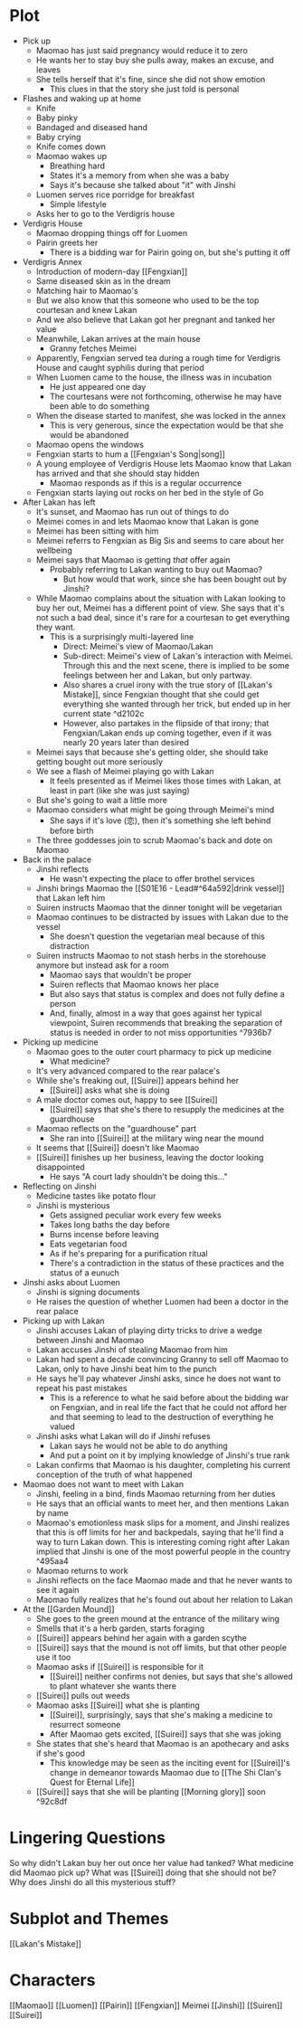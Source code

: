 # Plot

- Pick up
  - Maomao has just said pregnancy would reduce it to zero
  - He wants her to stay buy she pulls away, makes an excuse, and leaves
  - She tells herself that it's fine, since she did not show emotion
    - This clues in that the story she just told is personal
- Flashes and waking up at home
  - Knife
  - Baby pinky
  - Bandaged and diseased hand
  - Baby crying
  - Knife comes down
  - Maomao wakes up
    - Breathing hard
    - States it's a memory from when she was a baby
    - Says it's because she talked about "it" with Jinshi
  - Luomen serves rice porridge for breakfast
    - Simple lifestyle
  - Asks her to go to the Verdigris house
- Verdigris House
  - Maomao dropping things off for Luomen
  - Pairin greets her
    - There is a bidding war for Pairin going on, but she's putting it off
- Verdigris Annex
  - Introduction of modern-day [[Fengxian]]
  - Same diseased skin as in the dream
  - Matching hair to Maomao's
  - But we also know that this someone who used to be the top courtesan and knew Lakan
  - And we also believe that Lakan got her pregnant and tanked her value
  - Meanwhile, Lakan arrives at the main house
    - Granny fetches Meimei
  - Apparently, Fengxian served tea during a rough time for Verdigris House and caught syphilis during that period
  - When Luomen came to the house, the illness was in incubation
    - He just appeared one day
    - The courtesans were not forthcoming, otherwise he may have been able to do something
  - When the disease started to manifest, she was locked in the annex
    - This is very generous, since the expectation would be that she would be abandoned
  - Maomao opens the windows
  - Fengxian starts to hum a [[Fengxian's Song|song]]
  - A young employee of Verdigris House lets Maomao know that Lakan has arrived and that she should stay hidden
    - Maomao responds as if this is a regular occurrence
  - Fengxian starts laying out rocks on her bed in the style of Go
- After Lakan has left
  - It's sunset, and Maomao has run out of things to do
  - Meimei comes in and lets Maomao know that Lakan is gone
  - Meimei has been sitting with him
  - Meimei referrs to Fengxian as Big Sis and seems to care about her wellbeing
  - Meimei says that Maomao is getting _that_ offer again
    - Probably referring to Lakan wanting to buy out Maomao?
      - But how would that work, since she has been bought out by Jinshi?
  - While Maomao complains about the situation with Lakan looking to buy her out, Meimei has a different point of view. She says that it's not such a bad deal, since it's rare for a courtesan to get everything they want.
    - This is a surprisingly multi-layered line
      - Direct: Meimei's view of Maomao/Lakan
      - Sub-direct: Meimei's view of Lakan's interaction with Meimei. Through this and the next scene, there is implied to be some feelings between her and Lakan, but only partway.
      - Also shares a cruel irony with the true story of [[Lakan's Mistake]], since Fengxian thought that she could get everything she wanted through her trick, but ended up in her current state ^d2102c
      - However, also partakes in the flipside of that irony; that Fengxian/Lakan ends up coming together, even if it was nearly 20 years later than desired
  - Meimei says that because she's getting older, she should take getting bought out more seriously
  - We see a flash of Meimei playing go with Lakan
    - It feels presented as if Meimei likes those times with Lakan, at least in part (like she was just saying)
  - But she's going to wait a little more
  - Maomao considers what might be going through Meimei's mind
    - She says if it's love (恋), then it's something she left behind before birth
  - The three goddesses join to scrub Maomao's back and dote on Maomao
- Back in the palace
  - Jinshi reflects
    - He wasn't expecting the place to offer brothel services
  - Jinshi brings Maomao the [[S01E16 - Lead#^64a592|drink vessel]] that Lakan left him
  - Suiren instructs Maomao that the dinner tonight will be vegetarian
  - Maomao continues to be distracted by issues with Lakan due to the vessel
    - She doesn't question the vegetarian meal because of this distraction
  - Suiren instructs Maomao to not stash herbs in the storehouse anymore but instead ask for a room
    - Maomao says that wouldn't be proper
    - Suiren reflects that Maomao knows her place
    - But also says that status is complex and does not fully define a person
    - And, finally, almost in a way that goes against her typical viewpoint, Suiren recommends that breaking the separation of status is needed in order to not miss opportunities ^7936b7
- Picking up medicine
  - Maomao goes to the outer court pharmacy to pick up medicine
    - What medicine?
  - It's very advanced compared to the rear palace's
  - While she's freaking out, [[Suirei]] appears behind her
    - [[Suirei]] asks what she is doing
  - A male doctor comes out, happy to see [[Suirei]]
    - [[Suirei]] says that she's there to resupply the medicines at the guardhouse
  - Maomao reflects on the "guardhouse" part
    - She ran into [[Suirei]] at the military wing near the mound
  - It seems that [[Suirei]] doesn't like Maomao
  - [[Suirei]] finishes up her business, leaving the doctor looking disappointed
    - He says "A court lady shouldn't be doing this..."
- Reflecting on Jinshi
  - Medicine tastes like potato flour
  - Jinshi is mysterious
    - Gets assigned peculiar work every few weeks
    - Takes long baths the day before
    - Burns incense before leaving
    - Eats vegetarian food
    - As if he's preparing for a purification ritual
    - There's a contradiction in the status of these practices and the status of a eunuch
- Jinshi asks about Luomen
  - Jinshi is signing documents
  - He raises the question of whether Luomen had been a doctor in the rear palace
- Picking up with Lakan
  - Jinshi accuses Lakan of playing dirty tricks to drive a wedge between Jinshi and Maomao
  - Lakan accuses Jinshi of stealing Maomao from him
  - Lakan had spent a decade convincing Granny to sell off Maomao to Lakan, only to have Jinshi beat him to the punch
  - He says he'll pay whatever Jinshi asks, since he does not want to repeat his past mistakes
    - This is a reference to what he said before about the bidding war on Fengxian, and in real life the fact that he could not afford her and that seeming to lead to the destruction of everything he valued
  - Jinshi asks what Lakan will do if Jinshi refuses
    - Lakan says he would not be able to do anything
    - And put a point on it by implying knowledge of Jinshi's true rank
  - Lakan confirms that Maomao is his daughter, completing his current conception of the truth of what happened
- Maomao does not want to meet with Lakan
  - Jinshi, feeling in a bind, finds Maomao returning from her duties
  - He says that an official wants to meet her, and then mentions Lakan by name
  - Maomao's emotionless mask slips for a moment, and Jinshi realizes that this is off limits for her and backpedals, saying that he'll find a way to turn Lakan down. This is interesting coming right after Lakan implied that Jinshi is one of the most powerful people in the country ^495aa4
  - Maomao returns to work
  - Jinshi reflects on the face Maomao made and that he never wants to see it again
  - Maomao fully realizes that he's found out about her relation to Lakan
- At the [[Garden Mound]]
  - She goes to the green mound at the entrance of the military wing
  - Smells that it's a herb garden, starts foraging
  - [[Suirei]] appears behind her again with a garden scythe
  - [[Suirei]] says that the mound is not off limits, but that other people use it too
  - Maomao asks if [[Suirei]] is responsible for it
    - [[Suirei]] neither confirms not denies, but says that she's allowed to plant whatever she wants there
  - [[Suirei]] pulls out weeds
  - Maomao asks [[Suirei]] what she is planting
    - [[Suirei]], surprisingly, says that she's making a medicine to resurrect someone
    - After Maomao gets excited, [[Suirei]] says that she was joking
  - She states that she's heard that Maomao is an apothecary and asks if she's good
    - This knowledge may be seen as the inciting event for [[Suirei]]'s change in demeanor towards Maomao due to [[The Shi Clan's Quest for Eternal Life]]
  - [[Suirei]] says that she will be planting [[Morning glory]] soon ^92c8df

# Lingering Questions

So why didn't Lakan buy her out once her value had tanked?
What medicine did Maomao pick up?
What was [[Suirei]] doing that she should not be?
Why does Jinshi do all this mysterious stuff?

# Subplot and Themes

[[Lakan's Mistake]]

# Characters

[[Maomao]]
[[Luomen]]
[[Pairin]]
[[Fengxian]]
Meimei
[[Jinshi]]
[[Suiren]]
[[Suirei]]
